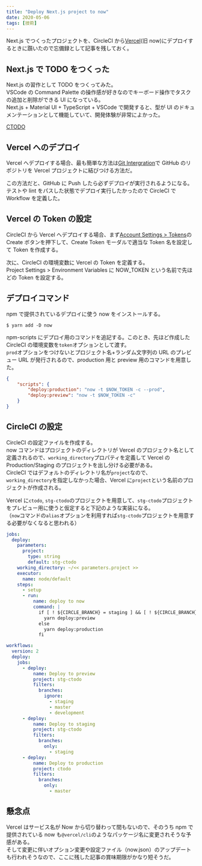 ```yaml
---
title: "Deploy Next.js project to now"
date: 2020-05-06
tags: [技術]
---
```


Next.js でつくったプロジェクトを、CircleCI から[Vercel](https://vercel.com/)(旧 now)にデプロイするときに躓いたので忘備録として記事を残しておく。

## Next.js で TODO をつくった

Next.js の習作として TODO をつくってみた。  
VSCode の Command Palette の操作感が好きなのでキーボード操作でタスクの追加と削除ができる UI になっている。  
Next.js + Material UI + TypeScript + VSCode で開発すると、型が UI のドキュメンテーションとして機能していて、開発体験が非常によかった。

[CTODO](https://ctodo.now.sh/)

## Vercel へのデプロイ

Vercel へデプロイする場合、最も簡単な方法は[Git Intergration](https://vercel.com/docs/v2/git-integrations/vercel-for-github)で GitHub のリポジトリを Vercel プロジェクトに結びつける方法だ。

この方法だと、GitHub に Push したら必ずデプロイが実行されるようになる。  
テストや lint をパスした状態でデプロイ実行したかったので CircleCI で Workflow を定義した。

## Vercel の Token の設定

CircleCI から Vercel へデプロイする場合、まず[Account Settings > Tokens](https://vercel.com/account/tokens)の Create ボタンを押下して、Create Token モーダルで適当な Token 名を設定して Token を作成する。

次に、CircleCI の環境変数に Vercel の Token を定義する。  
Project Settings > Environment Variables に NOW_TOKEN という名前で先ほどの Token を設定する。

## デプロイコマンド

npm で提供されているデプロイに使う now をインストールする。

```
$ yarn add -D now
```

npm-scripts にデプロイ用のコマンドを追記する。このとき、先ほど作成した CircleCI の環境変数を`token`オプションとして渡す。  
`prod`オプションをつけないとプロジェクト名+ランダム文字列の URL のプレビュー URL が発行されるので、production 用と preview 用のコマンドを用意した。

```json
{
	"scripts": {
		"deploy:production": "now -t $NOW_TOKEN -c --prod",
		"deploy:preview": "now -t $NOW_TOKEN -c"
	}
}
```

## CircleCI の設定

CircleCI の設定ファイルを作成する。  
now コマンドはプロジェクトのディレクトリが Vercel のプロジェクト名として定義されるので、`working_directory`プロパティを定義して Vercel の Production/Staging のプロジェクトを出し分ける必要がある。  
CircleCI ではデフォルトのディレクトリ名が`project`なので、`working_directory`を指定しなかった場合、Vercel に`project`という名前のプロジェクトが作成される。

Vercel に`ctodo`, `stg-ctodo`のプロジェクトを用意して、`stg-ctodo`プロジェクトをプレビュー用に使うと仮定すると下記のような実装になる。  
（`now`コマンドの`alias`オプションを利用すれば`stg-ctodo`プロジェクトを用意する必要がなくなると思われる）

```yml
jobs:
  deploy:
    parameters:
      project:
        type: string
        default: stg-ctodo
    working_directory: ~/<< parameters.project >>
    executor:
      name: node/default
    steps:
      - setup
      - run:
          name: deploy to now
          command: |
            if [ ! ${CIRCLE_BRANCH} = staging ] && [ ! ${CIRCLE_BRANCH} = master ]; then
              yarn deploy:preview
            else
              yarn deploy:production
            fi

workflows:
  version: 2
  deploy:
    jobs:
      - deploy:
          name: Deploy to preview
          project: stg-ctodo
          filters:
            branches:
              ignore:
                - staging
                - master
                - development
      - deploy:
          name: Deploy to staging
          project: stg-ctodo
          filters:
            branches:
              only:
                - staging
      - deploy:
          name: Deploy to production
          project: ctodo
          filters:
            branches:
              only:
                - master
```

## 懸念点

Vercel はサービス名が Now から切り替わって間もないので、そのうち npm で提供されている now も`@vercel/cli`のようなパッケージ名に変更されそうな予感がある。  
そして変更に伴いオプション変更や設定ファイル（now.json）のアップデートも行われそうなので、ここに残した記事の賞味期限がかなり短そうだ。

